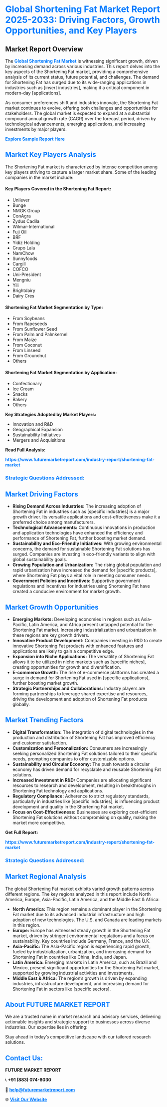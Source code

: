 <h1 style="color: #007BFF;">Global Shortening Fat Market Report 2025-2033: Driving Factors, Growth Opportunities, and Key Players</h1>

<section id="overview">
<h2>Market Report Overview</h2>
<p>The <a href="https://www.futuremarketreport.com/industry-report/shortening-fat-market" style="color: #007BFF; text-decoration: none;"><strong>Global Shortening Fat Market</strong></a> is witnessing significant growth, driven by increasing demand across various industries. This report delves into the key aspects of the Shortening Fat market, providing a comprehensive analysis of its current status, future potential, and challenges. The demand for Shortening Fat has surged due to its wide-ranging applications in industries such as [insert industries], making it a critical component in modern-day [applications].</p>
<p>As consumer preferences shift and industries innovate, the Shortening Fat market continues to evolve, offering both challenges and opportunities for stakeholders. The global market is expected to expand at a substantial compound annual growth rate (CAGR) over the forecast period, driven by technological advancements, emerging applications, and increasing investments by major players.</p>
</section>

<section id="overview">
<p><a href="https://www.futuremarketreport.com/request-sample/reportId=83886" style="color: #007BFF; text-decoration: none;"><strong>Explore Sample Report Here</strong></a></p>
</section>

<section id="key-players">
<h2 style="color: #007BFF;">Market Key Players Analysis</h2>
<p>The Shortening Fat market is characterized by intense competition among key players striving to capture a larger market share. Some of the leading companies in the market include:</p>
<h4>Key Players Covered in the Shortening Fat Report:</h4>
<ul><li>Unilever</li><li>Bunge</li><li>NMGK Group</li><li>ConAgra</li><li>Zydus Cadila</li><li>Wilmar-International</li><li>Fuji Oil</li><li>BRF</li><li>Yidiz Holding</li><li>Grupo Lala</li><li>NamChow</li><li>Sunnyfoods</li><li>Cargill</li><li>COFCO</li><li>Uni-President</li><li>Mengniu</li><li>Yili</li><li>Brightdairy</li><li>Dairy Cres</li></ul>
<h4>Shortening Fat Market Segmentation by Type:</h4>
<ul><li>From Soybeans</li><li>From Rapeseeds</li><li>From Sunflower Seed</li><li>From Palm and Palmkernel</li><li>From Maize</li><li>From Coconut</li><li>From Linseed</li><li>From Groundnut</li><li>Others</li></ul>

<h4>Shortening Fat Market Segmentation by Application:</h4>
<ul><li>Confectionary</li><li>Ice Cream</li><li>Snacks</li><li>Bakery</li><li>Others</li></ul>
<p><strong>Key Strategies Adopted by Market Players:</strong></p>
<ul>
<li>Innovation and R&D</li>
<li>Geographical Expansion</li>
<li>Sustainability Initiatives</li>
<li>Mergers and Acquisitions</li>
</ul>
</section>

<section>
<p><strong>Read Full Analysis: </strong></p><a href="https://www.futuremarketreport.com/industry-report/shortening-fat-market" style="color: #007BFF; text-decoration: none;"><strong>https://www.futuremarketreport.com/industry-report/shortening-fat-market</strong></a>
<h3 style="color: #007BFF;">Strategic Questions Addressed:</h3>
</section>

<section id="driving-factors">
<h2 style="color: #007BFF;">Market Driving Factors</h2>
<ul>
<li><strong>Rising Demand Across Industries:</strong> The increasing adoption of Shortening Fat in industries such as [specific industries] is a major growth driver. Its versatile applications and cost-effectiveness make it a preferred choice among manufacturers.</li>
<li><strong>Technological Advancements:</strong> Continuous innovations in production and application technologies have enhanced the efficiency and performance of Shortening Fat, further boosting market demand.</li>
<li><strong>Sustainability and Eco-Friendly Initiatives:</strong> With growing environmental concerns, the demand for sustainable Shortening Fat solutions has surged. Companies are investing in eco-friendly variants to align with global sustainability goals.</li>
<li><strong>Growing Population and Urbanization:</strong> The rising global population and rapid urbanization have increased the demand for [specific products], where Shortening Fat plays a vital role in meeting consumer needs.</li>
<li><strong>Government Policies and Incentives:</strong> Supportive government regulations and incentives for industries using Shortening Fat have created a conducive environment for market growth.</li>
</ul>
</section>

<section id="growth-opportunities">
<h2 style="color: #007BFF;">Market Growth Opportunities</h2>
<ul>
<li><strong>Emerging Markets:</strong> Developing economies in regions such as Asia-Pacific, Latin America, and Africa present untapped potential for the Shortening Fat market. Increasing industrialization and urbanization in these regions are key growth drivers.</li>
<li><strong>Innovative Product Development:</strong> Companies investing in R&D to create innovative Shortening Fat products with enhanced features and applications are likely to gain a competitive edge.</li>
<li><strong>Expansion into Niche Applications:</strong> The versatility of Shortening Fat allows it to be utilized in niche markets such as [specific niches], creating opportunities for growth and diversification.</li>
<li><strong>E-commerce Growth:</strong> The rise of e-commerce platforms has created a surge in demand for Shortening Fat used in [specific applications], further boosting market growth.</li>
<li><strong>Strategic Partnerships and Collaborations:</strong> Industry players are forming partnerships to leverage shared expertise and resources, driving the development and adoption of Shortening Fat products globally.</li>
</ul>
</section>

<section id="trending-factors">
<h2 style="color: #007BFF;">Market Trending Factors</h2>
<ul>
<li><strong>Digital Transformation:</strong> The integration of digital technologies in the production and distribution of Shortening Fat has improved efficiency and customer satisfaction.</li>
<li><strong>Customization and Personalization:</strong> Consumers are increasingly seeking personalized Shortening Fat solutions tailored to their specific needs, prompting companies to offer customizable options.</li>
<li><strong>Sustainability and Circular Economy:</strong> The push towards a circular economy has driven demand for recyclable and reusable Shortening Fat solutions.</li>
<li><strong>Increased Investment in R&D:</strong> Companies are allocating significant resources to research and development, resulting in breakthroughs in Shortening Fat technology and applications.</li>
<li><strong>Regulatory Compliance:</strong> Adherence to strict regulatory standards, particularly in industries like [specific industries], is influencing product development and quality in the Shortening Fat market.</li>
<li><strong>Focus on Cost-Effectiveness:</strong> Businesses are exploring cost-efficient Shortening Fat solutions without compromising on quality, making the market more competitive.</li>
</ul>
</section>

<section>
<p><strong>Get Full Report: </strong></p><a href="https://www.futuremarketreport.com/industry-report/shortening-fat-market" style="color: #007BFF; text-decoration: none;"><strong>https://www.futuremarketreport.com/industry-report/shortening-fat-market</strong></a>
<h3 style="color: #007BFF;">Strategic Questions Addressed:</h3>
</section>


<section id="regional-analysis">
<h2 style="color: #007BFF;">Market Regional Analysis</h2>
<p>The global Shortening Fat market exhibits varied growth patterns across different regions. The key regions analyzed in this report include North America, Europe, Asia-Pacific, Latin America, and the Middle East & Africa:</p>
<ul>
<li><strong>North America:</strong> This region remains a dominant player in the Shortening Fat market due to its advanced industrial infrastructure and high adoption of new technologies. The U.S. and Canada are leading markets in this region.</li>
<li><strong>Europe:</strong> Europe has witnessed steady growth in the Shortening Fat market, driven by stringent environmental regulations and a focus on sustainability. Key countries include Germany, France, and the U.K.</li>
<li><strong>Asia-Pacific:</strong> The Asia-Pacific region is experiencing rapid growth, fueled by industrialization, urbanization, and increasing demand for Shortening Fat in countries like China, India, and Japan.</li>
<li><strong>Latin America:</strong> Emerging markets in Latin America, such as Brazil and Mexico, present significant opportunities for the Shortening Fat market, supported by growing industrial activities and investments.</li>
<li><strong>Middle East & Africa:</strong> The region’s growth is driven by expanding industries, infrastructure development, and increasing demand for Shortening Fat in sectors like [specific sectors].</li>
</ul>
</section>

<footer>
<h2 style="color: #007BFF;">About FUTURE MARKET REPORT</h2>
<p>We are a trusted name in market research and advisory services, delivering actionable insights and strategic support to businesses across diverse industries. Our expertise lies in offering:</p>

<p>Stay ahead in today’s competitive landscape with our tailored research solutions.</p>

<h2 style="color: #007BFF;">Contact Us:</h2>
<p><strong>FUTURE MARKET REPORT</strong></p>
<p>📞 <strong>+91 (883) 074-8030</strong></p>
<p>📧 <strong><a href="mailto:help@futuremarketreport.com" style="color: #007BFF;">help@futuremarketreport.com</a></strong></p>
<p>🌐 <strong><a href="https://www.futuremarketreport.com/" style="color: #007BFF;">Visit Our Website</a></strong></p>
</footer>